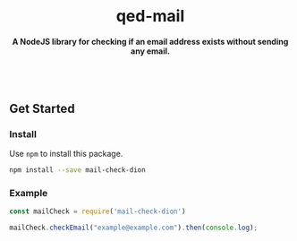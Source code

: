 <br />

<h1 align="center">qed-mail</h1>
<h4 align="center">A NodeJS library for checking if an email address exists without sending any email.</h4>

<br /><br />

## Get Started

### Install

Use `npm` to install this package.

```bash
npm install --save mail-check-dion
```

### Example

```ts
const mailCheck = require('mail-check-dion')

mailCheck.checkEmail("example@example.com").then(console.log);
```
